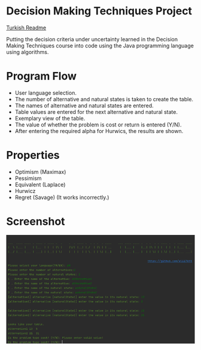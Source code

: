 # Decision Making Techniques Project

[Turkish Readme](https://github.com/alii76tt/decision-making-techniques-project/blob/main/README_TR.md)

Putting the decision criteria under uncertainty learned in the Decision Making Techniques course into code using the Java programming language using algorithms.
<br/>

# Program Flow
- User language selection. 
- The number of alternative and natural states is taken to create the table. 
- The names of alternative and natural states are entered. 
- Table values are entered for the next alternative and natural state. 
- Exemplary view of the table. 
- The value of whether the problem is cost or return is entered (Y/N). 
- After entering the required alpha for Hurwics, the results are shown.

# Properties

- Optimism (Maximax) 
- Pessimism 
- Equivalent (Laplace) 
- Hurwicz 
- Regret (Savage) (It works incorrectly.)

# Screenshot

![1](/screenshots/enterValues.png)
